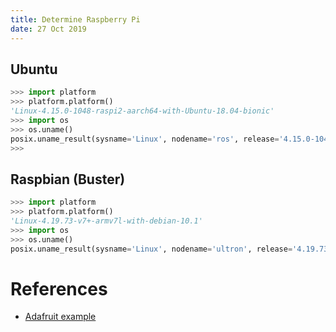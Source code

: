 ```yaml
---
title: Determine Raspberry Pi
date: 27 Oct 2019
---
```


## Ubuntu

```python
>>> import platform
>>> platform.platform()
'Linux-4.15.0-1048-raspi2-aarch64-with-Ubuntu-18.04-bionic'
>>> import os
>>> os.uname()
posix.uname_result(sysname='Linux', nodename='ros', release='4.15.0-1048-raspi2', version='#52-Ubuntu SMP PREEMPT Wed Sep 18 08:57:33 UTC 2019', machine='aarch64')
>>> 
```

## Raspbian (Buster)

```python
>>> import platform
>>> platform.platform()
'Linux-4.19.73-v7+-armv7l-with-debian-10.1'
>>> import os
>>> os.uname()
posix.uname_result(sysname='Linux', nodename='ultron', release='4.19.73-v7+', version='#1267 SMP Fri Sep 20 18:10:01 BST 2019', machine='armv7l')
```


# References

- [Adafruit example](https://github.com/adafruit/Adafruit_Python_GPIO/blob/master/Adafruit_GPIO/Platform.py)
